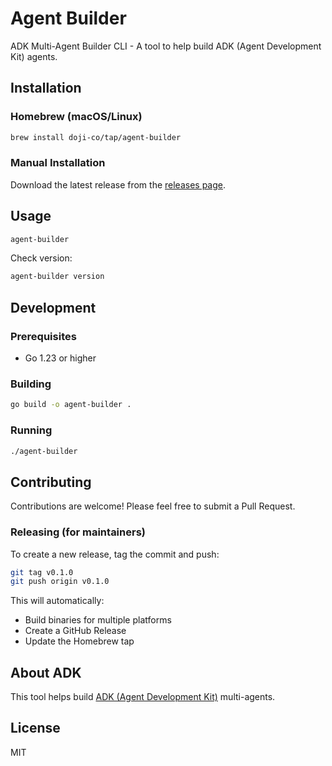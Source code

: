# Agent Builder

ADK Multi-Agent Builder CLI - A tool to help build ADK (Agent Development Kit) agents.

## Installation

### Homebrew (macOS/Linux)

```bash
brew install doji-co/tap/agent-builder
```

### Manual Installation

Download the latest release from the [releases page](https://github.com/doji-co/agent-builder/releases).

## Usage

```bash
agent-builder
```

Check version:
```bash
agent-builder version
```

## Development

### Prerequisites

- Go 1.23 or higher

### Building

```bash
go build -o agent-builder .
```

### Running

```bash
./agent-builder
```

## Contributing

Contributions are welcome! Please feel free to submit a Pull Request.

### Releasing (for maintainers)

To create a new release, tag the commit and push:

```bash
git tag v0.1.0
git push origin v0.1.0
```

This will automatically:
- Build binaries for multiple platforms
- Create a GitHub Release
- Update the Homebrew tap

## About ADK

This tool helps build [ADK (Agent Development Kit)](https://google.github.io/adk-docs/agents/multi-agents) multi-agents.

## License

MIT
